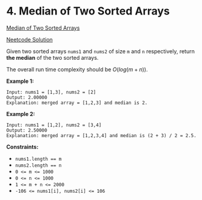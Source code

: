 # 4. Median of Two Sorted Arrays

[Median of Two Sorted Arrays](https://leetcode.com/problems/median-of-two-sorted-arrays/description/)

[Neetcode Solution](https://www.youtube.com/watch?v=q6IEA26hvXc&pp=ygUkbmVldGNvZGUgbWVkaWFuIG9mIHR3byBzb3J0ZWQgYXJyYXlz)

Given two sorted arrays `nums1` and `nums2` of size `m` and `n` respectively,
return <b>the median</b> of the two sorted arrays.

The overall run time complexity should be $O(log (m+n))$.

**Example 1:**

```
Input: nums1 = [1,3], nums2 = [2]
Output: 2.00000
Explanation: merged array = [1,2,3] and median is 2.
```

**Example 2:**

```
Input: nums1 = [1,2], nums2 = [3,4]
Output: 2.50000
Explanation: merged array = [1,2,3,4] and median is (2 + 3) / 2 = 2.5.
```

**Constraints:**

- `nums1.length == m`
- `nums2.length == n`
- `0 <= m <= 1000`
- `0 <= n <= 1000`
- `1 <= m + n <= 2000`
- `-106 <= nums1[i], nums2[i] <= 106`
